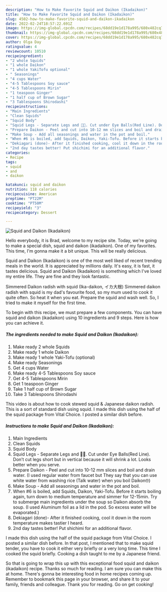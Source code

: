```yaml
---
description: "How to Make Favorite Squid and Daikon (Ikadaikon)"
title: "How to Make Favorite Squid and Daikon (Ikadaikon)"
slug: 4502-how-to-make-favorite-squid-and-daikon-ikadaikon
date: 2022-02-24T18:57:22.691Z
image: https://img-global.cpcdn.com/recipes/68dd19e1d178a995/680x482cq70/squid-and-daikon-ikadaikon-recipe-main-photo.jpg
thumbnail: https://img-global.cpcdn.com/recipes/68dd19e1d178a995/680x482cq70/squid-and-daikon-ikadaikon-recipe-main-photo.jpg
cover: https://img-global.cpcdn.com/recipes/68dd19e1d178a995/680x482cq70/squid-and-daikon-ikadaikon-recipe-main-photo.jpg
author: Olga Day
ratingvalue: 4
reviewcount: 10510
recipeingredient:
- "2 whole Squids"
- "1 whole Daikon"
- "1 whole YakiTofu optional"
- " Seasonings"
- "4 cups Water"
- "4-5 Tablespoons Soy sauce"
- "4-5 Tablespoons Mirin"
- "1 teaspoon Ginger"
- "1 half cup of Brown Sugar"
- "3 Tablespoons Shirodashi"
recipeinstructions:
- "Main Ingredients"
- "Clean Squids"
- "Squid Body"
- "Squid Legs - Separate Legs and 🧠👻. Cut under Eye Balls(Red Line). Don’t cut legs short but in vertical because it will shrink a lot. Looks better when you serve."
- "Prepare Daikon - Peel and cut into 10-12 mm slices and boil and drain water. (I used regular water from faucet but They say that you can use white water from washing rice (Talk water) when you boil Daikon🤓)"
- "Make Soup - Add all seasonings and water in the pot and boil."
- "When #6 is boiled, add Squids, Daikon, Yaki-Tofu. Before it starts boiling again, turn down to medium temperature and simmer for 12-15min. Try to submerge main ingredients under the soup so Daikon absorb the soup. (I used Aluminum foil as a lid in the pod. So excess water will be evaporated.)"
- "Dekiagari (done)- After it finished cooking, cool it down in the room temperature makes tastier I heard."
- "2nd day tastes better! Put shichimi for an additional flavor."
categories:
- Recipe
tags:
- squid
- and
- daikon

katakunci: squid and daikon 
nutrition: 118 calories
recipecuisine: American
preptime: "PT22M"
cooktime: "PT50M"
recipeyield: "3"
recipecategory: Dessert

---
```



![Squid and Daikon (Ikadaikon)](https://img-global.cpcdn.com/recipes/68dd19e1d178a995/680x482cq70/squid-and-daikon-ikadaikon-recipe-main-photo.jpg)

Hello everybody, it is Brad, welcome to my recipe site. Today, we're going to make a special dish, squid and daikon (ikadaikon). One of my favorites. This time, I'm gonna make it a bit unique. This will be really delicious.

Squid and Daikon (Ikadaikon) is one of the most well liked of recent trending meals in the world. It is appreciated by millions daily. It's easy, it is fast, it tastes delicious. Squid and Daikon (Ikadaikon) is something which I've loved my entire life. They are fine and they look fantastic.

Simmered Daikon radish with squid (Ika-daikon, イカ大根) Simmered daikon radish with squid is my dad&#39;s favourite food, so my mum used to cook it quite often. So heat it when you eat. Prepare the squid and wash well. So, I tried to make it myself for the first time.


To begin with this recipe, we must prepare a few components. You can have squid and daikon (ikadaikon) using 10 ingredients and 9 steps. Here is how you can achieve it.

<!--inarticleads1-->

##### The ingredients needed to make Squid and Daikon (Ikadaikon):

1. Make ready 2 whole Squids
1. Make ready 1 whole Daikon
1. Make ready 1 whole Yaki-Tofu (optional)
1. Make ready  Seasonings
1. Get 4 cups Water
1. Make ready 4-5 Tablespoons Soy sauce
1. Get 4-5 Tablespoons Mirin
1. Get 1 teaspoon Ginger
1. Take 1 half cup of Brown Sugar
1. Take 3 Tablespoons Shirodashi


This video is about how to cook stewed squid &amp; Japanese daikon radish. This is a sort of standard dish using squid. I made this dish using the half of the squid package from Vital Choice. I posted a similar dish before. 

<!--inarticleads2-->

##### Instructions to make Squid and Daikon (Ikadaikon):

1. Main Ingredients
1. Clean Squids
1. Squid Body
1. Squid Legs - Separate Legs and 🧠👻. Cut under Eye Balls(Red Line). Don’t cut legs short but in vertical because it will shrink a lot. Looks better when you serve.
1. Prepare Daikon - Peel and cut into 10-12 mm slices and boil and drain water. (I used regular water from faucet but They say that you can use white water from washing rice (Talk water) when you boil Daikon🤓)
1. Make Soup - Add all seasonings and water in the pot and boil.
1. When #6 is boiled, add Squids, Daikon, Yaki-Tofu. Before it starts boiling again, turn down to medium temperature and simmer for 12-15min. Try to submerge main ingredients under the soup so Daikon absorb the soup. (I used Aluminum foil as a lid in the pod. So excess water will be evaporated.)
1. Dekiagari (done)- After it finished cooking, cool it down in the room temperature makes tastier I heard.
1. 2nd day tastes better! Put shichimi for an additional flavor.


I made this dish using the half of the squid package from Vital Choice. I posted a similar dish before. In that post, I mentioned that to make squid tender, you have to cook it either very briefly or a very long time. This time I cooked the squid briefly. Cooking a dish taught to me by a Japanese friend. 

So that is going to wrap this up with this exceptional food squid and daikon (ikadaikon) recipe. Thanks so much for reading. I am sure you can make this at home. There's gonna be interesting food in home recipes coming up. Remember to bookmark this page in your browser, and share it to your family, friends and colleague. Thank you for reading. Go on get cooking!
